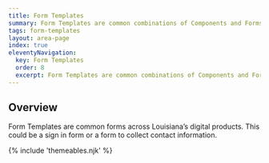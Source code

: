 ```yaml
---
title: Form Templates
summary: Form Templates are common combinations of Components and Forms elements.
tags: form-templates
layout: area-page
index: true
eleventyNavigation:
  key: Form Templates
  order: 8
  excerpt: Form Templates are common combinations of Components and Forms elements.
---
```


## Overview

Form Templates are common forms across Louisiana’s digital products. This could be a sign in form or a form to collect contact information.

{% include 'themeables.njk' %}

